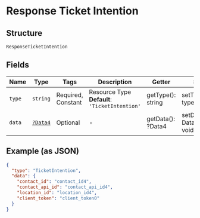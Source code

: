 
# Response Ticket Intention

## Structure

`ResponseTicketIntention`

## Fields

| Name | Type | Tags | Description | Getter | Setter |
|  --- | --- | --- | --- | --- | --- |
| `type` | `string` | Required, Constant | Resource Type<br>**Default**: `'TicketIntention'` | getType(): string | setType(string type): void |
| `data` | [`?Data4`](../../doc/models/data-4.md) | Optional | - | getData(): ?Data4 | setData(?Data4 data): void |

## Example (as JSON)

```json
{
  "type": "TicketIntention",
  "data": {
    "contact_id": "contact_id4",
    "contact_api_id": "contact_api_id4",
    "location_id": "location_id4",
    "client_token": "client_token0"
  }
}
```

